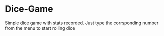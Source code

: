 # Dice-Game
Simple dice game with stats recorded.
Just type the corrsponding number from the menu to start rolling dice
